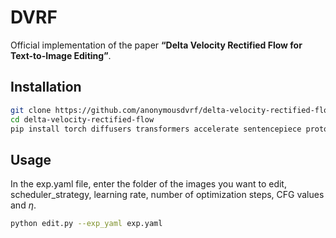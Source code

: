 # DVRF

Official implementation of the paper **“Delta Velocity Rectified Flow for Text-to-Image Editing”**.


## Installation

```bash
git clone https://github.com/anonymousdvrf/delta-velocity-rectified-flow.git
cd delta-velocity-rectified-flow
pip install torch diffusers transformers accelerate sentencepiece protobuf
```

## Usage

In the exp.yaml file, enter the folder of the images you want to edit, scheduler_strategy, learning rate, number of optimization steps, CFG values and $\eta$.

```bash
python edit.py --exp_yaml exp.yaml
```